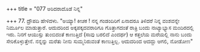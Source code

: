 +++
title = "077 ಅರಿದರಾದೊಡೆ ನಿನ್ನ"

+++
77. ದ್ರೌಪದಿ ಹೇಳಿದಳು. "ಅಯ್ಯಾ! ಕೀಚಕ ! ನನ್ನ ಗಂಡಂದಿರಿಗೆ ಏನಾದರೂ ತಿಳಿದರೆ ನಿನ್ನ ವಂಶವನ್ನೇ ನಿರ್ಮೂಲ ಮಾಡುತ್ತಾರೆ. ಆದುದರಿಂದ ಅಕ್ಕಪಕ್ಕದವರಾರಿಗೂ ಗೊತ್ತಾಗದಂತೆ ರಾತ್ರಿ ಬಂದು ನಾಟ್ಯಾಭ್ಯಾಸ ಮಂದಿರದಲ್ಲಿ ಇರು. ನಿನಗೆ ಆಯುಸ್ಸು ತುಂಬಿದಂತೆ ಕಾಣುತ್ತಿದೆ (ಸಾವು ಬರಲಿದೆ ಎಂದರ್ಥ) ಆ ಕತ್ತಲೆಯ ಮರೆಯಲ್ಲಿ ನಾನು ಬಂದು ಸೇರಿಕೊಳ್ಳುತ್ತೇನೆ. ನನ್ನನ್ನು ಮರೆತು ನೀನು ಸುಮ್ಮನಿರುವಂತೆ ಕಾಣುತ್ತಿಲ್ಲ. ಆದುದರಿಂದ ಆದದ್ದು ಆಗಲಿ, ನೋಡೋಣ"